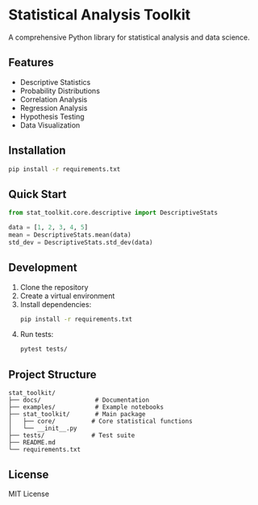 # Statistical Analysis Toolkit

A comprehensive Python library for statistical analysis and data science.

## Features

- Descriptive Statistics
- Probability Distributions
- Correlation Analysis
- Regression Analysis
- Hypothesis Testing
- Data Visualization

## Installation

```bash
pip install -r requirements.txt
```

## Quick Start

```python
from stat_toolkit.core.descriptive import DescriptiveStats

data = [1, 2, 3, 4, 5]
mean = DescriptiveStats.mean(data)
std_dev = DescriptiveStats.std_dev(data)
```

## Development

1. Clone the repository
2. Create a virtual environment
3. Install dependencies:
   ```bash
   pip install -r requirements.txt
   ```
4. Run tests:
   ```bash
   pytest tests/
   ```

## Project Structure

```
stat_toolkit/
├── docs/               # Documentation
├── examples/           # Example notebooks
├── stat_toolkit/       # Main package
│   ├── core/          # Core statistical functions
│   └── __init__.py
├── tests/             # Test suite
├── README.md
└── requirements.txt
```

## License

MIT License
